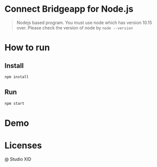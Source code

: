 # Connect Bridgeapp for Node.js

> Nodejs based program. You must use node which has version 10.15 over. Please check the version of node by `node --version `

# How to run

## Install

```sh
npm install
```

## Run

```sh
npm start
```

# Demo

# Licenses

@ Studio XID